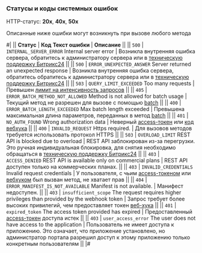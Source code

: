 
### Статусы и коды системных ошибок

HTTP-статус: **20х**, **40x**, **50x**

Описанные ниже ошибки могут возникнуть при вызове любого метода

#|
|| **Статус** | **Код**
**Текст ошибки** | **Описание** ||
|| `500` | `INTERNAL_SERVER_ERROR`
Internal server error | Возникла внутренняя ошибка сервера, обратитесь к администратору сервера или в [техническую поддержку Битрикс24](/bitrix-support.html) ||
|| `500` | `ERROR_UNEXPECTED_ANSWER`
Server returned an unexpected response | Возникла внутренняя ошибка сервера, обратитесь обратитесь к администратору сервера или в [техническую поддержку Битрикс24](/bitrix-support.html) ||
|| `503` | `QUERY_LIMIT_EXCEEDED`
Too many requests | Превышен [лимит на интенсивность запросов](/limits.html) ||
|| `405` | `ERROR_BATCH_METHOD_NOT_ALLOWED`
Method is not allowed for batch usage | Текущий метод не разрешен для вызове с помощью [batch](/settings/how-to-call-rest-api/batch.html) ||
|| `400` | `ERROR_BATCH_LENGTH_EXCEEDED`
Max batch length exceeded | Превышена максимальная длина параметров, переданных в метод [batch](/settings/how-to-call-rest-api/batch.html) ||
|| `401` | `NO_AUTH_FOUND`
Wrong authorization data | Неверный [access-токен](/settings/oauth/index.html) или [код вебхука](/local-integrations/local-webhooks.html) ||
|| `400` | `INVALID_REQUEST`
Https required. | Для вызовов методов требуется использовать протокол HTTPS ||
|| `503` | `OVERLOAD_LIMIT`
REST API is blocked due to overload | REST API заблокирован из-за перегрузки. Это ручная индивидуальная блокировка, для снятия необходимо обращаться в [техническую поддержку Битрикс24](/bitrix-support.html) ||
|| `403` | `ACCESS_DENIED`
REST API is available only on commercial plans | REST API доступен только на коммерческих планах. ||
|| `403` | `INVALID_CREDENTIALS`
Invalid request credentials | У пользователя, с чьим [access-токеном](/settings/oauth/index.html) или [вебхуком](/local-integrations/local-webhooks.html) был вызван метод, не хватает прав ||
|| `404` | `ERROR_MANIFEST_IS_NOT_AVAILABLE`
Manifest is not available. | Манифест недоступен. ||
|| `403` | `insufficient_scope`
The request requires higher privileges than provided by the webhook token | Запрос требует более высоких привилегий, чем предоставляет токен [веб-хука](/local-integrations/local-webhooks.html) ||
|| `401` | `expired_token`
The access token provided has expired | Предоставленный [access-токен](/settings/oauth/index.html) доступа истек ||
|| `403` | `user_access_error`
The user does not have access to the application | Пользователь не имеет доступа к приложению. Это означает, что приложение установлено, но администратор портала разрешил доступ к этому приложению только конкретным пользователям ||
|#
